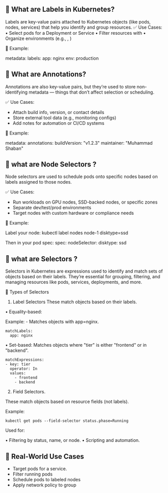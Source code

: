 
📝 What are  Labels in Kubernetes?
--------------------------------

Labels are key-value pairs attached to Kubernetes objects (like pods, nodes, services) that help you identify and group resources.
✅ Use Cases:
• Select pods for a Deployment or Service
• Filter resources with 
• Organize environments (e.g., , )

📌 Example:

metadata:
  labels:
    app: nginx
    env: production

📝 What are Annotations?
-------------------------

Annotations are also key-value pairs, but they’re used to store non-identifying metadata — things that don’t affect selection or scheduling.

✅ Use Cases:
- Attach build info, version, or contact details
- Store external tool data (e.g., monitoring configs)
- Add notes for automation or CI/CD systems

📌 Example:

metadata:
  annotations:
    buildVersion: "v1.2.3"
    maintainer: "Muhammad Shaban"



📝 what are  Node Selectors ?
------------------------------

Node selectors are used to schedule pods onto specific nodes based on labels assigned to those nodes.

✅ Use Cases:

- Run workloads on GPU nodes, SSD-backed nodes, or specific zones
- Separate dev/test/prod environments
- Target nodes with custom hardware or compliance needs

📌 Example:

Label your node:
kubectl label nodes node-1 disktype=ssd


Then in your pod spec:
spec:
  nodeSelector:
    disktype: ssd

📝 what are Selectors ?
-----------------------

Selectors in Kubernetes are expressions used to identify and match sets of objects based on their labels. 
They’re essential for grouping, filtering, and managing resources like pods, services, deployments, and more.

🧩 Types of Selectors

1. Label Selectors
These match objects based on their labels.

• Equality-based:

Example: - Matches objects with app=nginx.

    matchLabels:
      app: nginx

• Set-based: Matches objects where  "tier" is either "frontend"  or in "backend".

    matchExpressions:
    - key: tier
      operator: In
      values:
        - frontend
        - backend

2. Field Selectors.

These match objects based on resource fields (not labels).

Example:

    kubectl get pods --field-selector status.phase=Running
    
Used for:

• Filtering by status, name, or node.
• Scripting and automation.

🧠 Real-World Use Cases
-----------------------

 - Target pods for a service.
 - Filter running pods
 - Schedule pods to labeled nodes
 - Apply network policy to group
 





